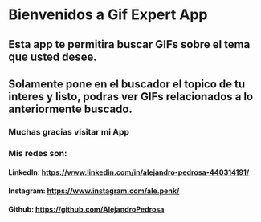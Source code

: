 # Bienvenidos a Gif Expert App
## Esta app te permitira buscar GIFs sobre el tema que usted desee.
## Solamente pone en el buscador el topico de tu interes y listo, podras ver GIFs relacionados a lo anteriormente buscado.
### Muchas gracias visitar mi App
### Mis redes son: 
#### LinkedIn: https://www.linkedin.com/in/alejandro-pedrosa-440314191/
#### Instagram: https://www.instagram.com/ale.penk/
#### Github:  https://github.com/AlejandroPedrosa
